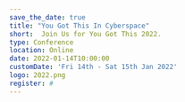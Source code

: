 ```yaml
---
save_the_date: true
title: "You Got This In Cyberspace"
short:  Join Us for You Got This 2022.
type: Conference
location: Online
date: 2022-01-14T10:00:00
customDate: 'Fri 14th - Sat 15th Jan 2022'
logo: 2022.png
register: #
---
```


